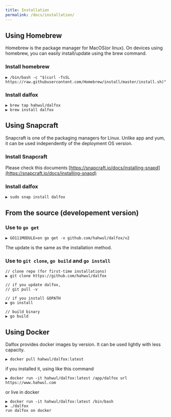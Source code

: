 ```yaml
---
title: Installation
permalink: /docs/installation/
---
```


## Using Homebrew
Homebrew is the package manager for MacOS(or linux). On devices using homebrew, you can easily install/update using the brew command.

### Install homebrew
```shell
▶ /bin/bash -c "$(curl -fsSL https://raw.githubusercontent.com/Homebrew/install/master/install.sh)"
```
### Install dalfox
```shell
▶ brew tap hahwul/dalfox
▶ brew install dalfox
```

## Using Snapcraft
Snapcraft is one of the packaging managers for Linux. Unlike app and yum, it can be used independently of the deployment OS version.

### Install Snapcraft
Please check this documents [https://snapcraft.io/docs/installing-snapd](https://snapcraft.io/docs/installing-snapd)

### Install dalfox
```
▶ sudo snap install dalfox
```

## From the source (developement version)
### Use to `go get`
```
▶ GO111MODULE=on go get -v github.com/hahwul/dalfox/v2
```
The update is the same as the installation method.

### Use to `git clone`, `go build` and `go install`

```
// clone repo (for first-time installations)
▶ git clone https://github.com/hahwul/dalfox

// if you update dalfox,
// git pull -v

// if you install GOPATH
▶ go install

// build binary
▶ go build
```

## Using Docker
Dalfox provides docker images by version. It can be used lightly with less capacity.
```
▶ docker pull hahwul/dalfox:latest
```

if you installed it, using like this command
```
▶ docker run -it hahwul/dalfox:latest /app/dalfox url https://www.hahwul.com
```

or live in docker

```
▶ docker run -it hahwul/dalfox:latest /bin/bash
▶ ./dalfox
run dalfox on docker
```
